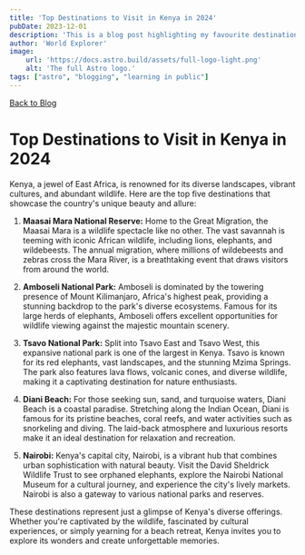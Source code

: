 ```yaml
---
title: 'Top Destinations to Visit in Kenya in 2024'
pubDate: 2023-12-01
description: 'This is a blog post highlighting my favourite destinations in Kenya.'
author: 'World Explorer'
image:
    url: 'https://docs.astro.build/assets/full-logo-light.png'
    alt: 'The full Astro logo.'
tags: ["astro", "blogging", "learning in public"]
---
```

[Back to Blog](/../blog)
# Top Destinations to Visit in Kenya in 2024
Kenya, a jewel of East Africa, is renowned for its diverse landscapes, vibrant cultures, and abundant wildlife. Here are the top five destinations that showcase the country's unique beauty and allure:

1. **Maasai Mara National Reserve:**
   Home to the Great Migration, the Maasai Mara is a wildlife spectacle like no other. The vast savannah is teeming with iconic African wildlife, including lions, elephants, and wildebeests. The annual migration, where millions of wildebeests and zebras cross the Mara River, is a breathtaking event that draws visitors from around the world.

2. **Amboseli National Park:**
   Amboseli is dominated by the towering presence of Mount Kilimanjaro, Africa's highest peak, providing a stunning backdrop to the park's diverse ecosystems. Famous for its large herds of elephants, Amboseli offers excellent opportunities for wildlife viewing against the majestic mountain scenery.

3. **Tsavo National Park:**
   Split into Tsavo East and Tsavo West, this expansive national park is one of the largest in Kenya. Tsavo is known for its red elephants, vast landscapes, and the stunning Mzima Springs. The park also features lava flows, volcanic cones, and diverse wildlife, making it a captivating destination for nature enthusiasts.

4. **Diani Beach:**
   For those seeking sun, sand, and turquoise waters, Diani Beach is a coastal paradise. Stretching along the Indian Ocean, Diani is famous for its pristine beaches, coral reefs, and water activities such as snorkeling and diving. The laid-back atmosphere and luxurious resorts make it an ideal destination for relaxation and recreation.

5. **Nairobi:**
   Kenya's capital city, Nairobi, is a vibrant hub that combines urban sophistication with natural beauty. Visit the David Sheldrick Wildlife Trust to see orphaned elephants, explore the Nairobi National Museum for a cultural journey, and experience the city's lively markets. Nairobi is also a gateway to various national parks and reserves.

These destinations represent just a glimpse of Kenya's diverse offerings. Whether you're captivated by the wildlife, fascinated by cultural experiences, or simply yearning for a beach retreat, Kenya invites you to explore its wonders and create unforgettable memories.